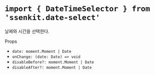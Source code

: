 # `import { DateTimeSelector } from 'ssenkit.date-select'`

날짜와 시간을 선택한다.

Props
- `date: moment.Moment | Date`
- `onChange: (date: Date) => void`
- `disableBefore?: moment.Moment | Date`
- `disableAfter?: moment.Moment | Date`